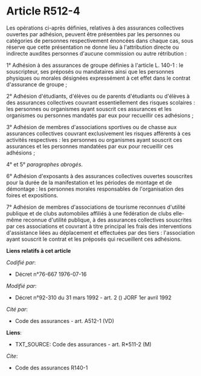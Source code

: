# Article R512-4

Les opérations ci-après définies, relatives à des assurances collectives ouvertes par adhésion, peuvent être présentées par
les personnes ou catégories de personnes respectivement énoncées dans chaque cas, sous réserve que cette présentation ne
donne lieu à l'attribution directe ou indirecte auxdites personnes d'aucune commission ou autre rétribution :

1° Adhésion à des assurances de groupe définies à l'article L. 140-1 : le souscripteur, ses préposés ou mandataires ainsi que
les personnes physiques ou morales désignées expressément à cet effet dans le contrat d'assurance de groupe ;

2° Adhésion d'étudiants, d'élèves ou de parents d'étudiants ou d'élèves à des assurances collectives couvrant essentiellement
des risques scolaires : les personnes ou organismes ayant souscrit ces assurances et les organismes ou personnes mandatés par
eux pour recueillir ces adhésions ;

3° Adhésion de membres d'associations sportives ou de chasse aux assurances collectives couvrant exclusivement les risques
afférents à ces activités respectives : les personnes ou organismes ayant souscrit ces assurances et les personnes mandatées
par eux pour recueillir ces adhésions ;

4° et 5° *paragraphes abrogés*.

6° Adhésion d'exposants à des assurances collectives ouvertes souscrites pour la durée de la manifestation et les périodes de
montage et de démontage : les personnes morales responsables de l'organisation des foires et expositions.

7° Adhésion de membres d'associations de tourisme reconnues d'utilité publique et de clubs automobiles affiliés à une
fédération de clubs elle-même reconnue d'utilité publique, à des assurances collectives souscrites par ces associations et
couvrant à titre principal les frais des interventions d'assistance liées au déplacement et effectuées par des tiers :
l'association ayant souscrit le contrat et les préposés qui recueillent ces adhésions.

**Liens relatifs à cet article**

_Codifié par_:

  - Décret n°76-667 1976-07-16

_Modifié par_:

  - Décret n°92-310 du 31 mars 1992 - art. 2 () JORF 1er avril 1992

_Cité par_:

  - Code des assurances - art. A512-1 (VD)

**Liens**:

  - TXT_SOURCE: Code des assurances - art. R*511-2 (M)

_Cite_:

  - Code des assurances R140-1
